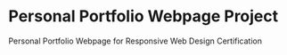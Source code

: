 # Personal Portfolio Webpage Project
 Personal Portfolio Webpage for Responsive Web Design Certification 
